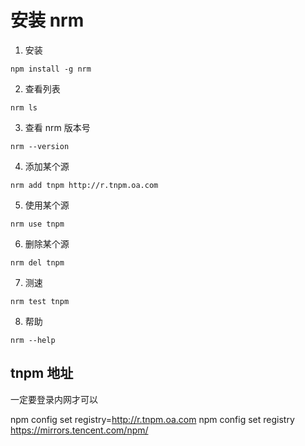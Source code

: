 # 安装 nrm

1. 安装

```
npm install -g nrm
```

2. 查看列表

```
nrm ls
```

3. 查看 nrm 版本号

```
nrm --version
```

4. 添加某个源

```
nrm add tnpm http://r.tnpm.oa.com
```

5. 使用某个源

```
nrm use tnpm
```

6. 删除某个源

```
nrm del tnpm
```

7. 测速

```
nrm test tnpm
```

8. 帮助

```
nrm --help
```

## tnpm 地址

一定要登录内网才可以

npm config set registry=http://r.tnpm.oa.com
npm config set registry https://mirrors.tencent.com/npm/
